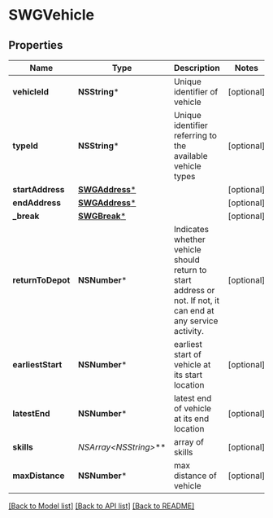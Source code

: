 # SWGVehicle

## Properties
Name | Type | Description | Notes
------------ | ------------- | ------------- | -------------
**vehicleId** | **NSString*** | Unique identifier of vehicle | [optional] 
**typeId** | **NSString*** | Unique identifier referring to the available vehicle types | [optional] 
**startAddress** | [**SWGAddress***](SWGAddress.md) |  | [optional] 
**endAddress** | [**SWGAddress***](SWGAddress.md) |  | [optional] 
**_break** | [**SWGBreak***](SWGBreak.md) |  | [optional] 
**returnToDepot** | **NSNumber*** | Indicates whether vehicle should return to start address or not. If not, it can end at any service activity. | [optional] 
**earliestStart** | **NSNumber*** | earliest start of vehicle at its start location | [optional] 
**latestEnd** | **NSNumber*** | latest end of vehicle at its end location | [optional] 
**skills** | **NSArray&lt;NSString*&gt;*** | array of skills | [optional] 
**maxDistance** | **NSNumber*** | max distance of vehicle | [optional] 

[[Back to Model list]](../README.md#documentation-for-models) [[Back to API list]](../README.md#documentation-for-api-endpoints) [[Back to README]](../README.md)


